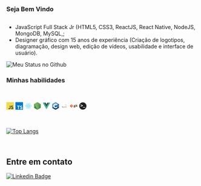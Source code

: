 


### Seja Bem Vindo

##

* JavaScript Full Stack Jr (HTML5, CSS3, ReactJS, React Native, NodeJS, MongoDB, MySQL,;
* Designer gráfico com 15 anos de experiência (Criação de logotipos, diagramação, design web, edição de vídeos, usabilidade e interface de usuário).

![Meu Status no Github](https://github-readme-stats.vercel.app/api?username=menezesmario&show_icons=true&theme=chartreuse-dark)

### Minhas habilidades
<br>
  
<code><img height="20" src="https://raw.githubusercontent.com/github/explore/80688e429a7d4ef2fca1e82350fe8e3517d3494d/topics/javascript/javascript.png"></code>
<code><img height="20" src="https://raw.githubusercontent.com/github/explore/80688e429a7d4ef2fca1e82350fe8e3517d3494d/topics/typescript/typescript.png"></code>
<code><img height="20" src="https://raw.githubusercontent.com/github/explore/80688e429a7d4ef2fca1e82350fe8e3517d3494d/topics/react/react.png"></code>
<code><img height="20" src="https://raw.githubusercontent.com/github/explore/80688e429a7d4ef2fca1e82350fe8e3517d3494d/topics/nodejs/nodejs.png"></code>
<code><img height="20" src="https://raw.githubusercontent.com/github/explore/80688e429a7d4ef2fca1e82350fe8e3517d3494d/topics/vue/vue.png"></code>
<code><img height="20" src="https://raw.githubusercontent.com/github/explore/80688e429a7d4ef2fca1e82350fe8e3517d3494d/topics/cpp/cpp.png"></code>
<code><img height="20" src="https://raw.githubusercontent.com/github/explore/80688e429a7d4ef2fca1e82350fe8e3517d3494d/topics/mysql/mysql.png"></code>
<code><img height="20" src="https://raw.githubusercontent.com/github/explore/80688e429a7d4ef2fca1e82350fe8e3517d3494d/topics/git/git.png"></code>
<code><img height="20" src="https://raw.githubusercontent.com/github/explore/80688e429a7d4ef2fca1e82350fe8e3517d3494d/topics/terminal/terminal.png"></code>
  
<br>

[![Top Langs](https://github-readme-stats.vercel.app/api/top-langs/?username=menezesmario&langs_count=10)](https://github.com/menezesmario/github-readme-stats)



<br>

## Entre em contato 

[![Linkedin Badge](https://img.shields.io/badge/-LinkedIn-blue?style=flat-square&logo=Linkedin&logoColor=white&link=https://www.linkedin.com/in/menezesmario)](https://www.linkedin.com/in/menezesmario)



